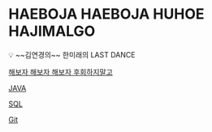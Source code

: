 # HAEBOJA HAEBOJA HUHOE HAJIMALGO

<aside>
💡 ~~김연경의~~ 한미래의 LAST DANCE

[해보자 해보자 해보자 후회하지말고](https://www.notion.so/d1bd098bbc094b2b8c1af06dcb4bb461)

</aside>

[JAVA](https://www.notion.so/JAVA-89694c523194428196c2aaa16c2c4090)

[SQL](https://www.notion.so/SQL-fe0e9592b08b4db8be031a075b74380d)

[Git](https://www.notion.so/Git-244cc949bcdd4af88f7cc3b695ceebd2)
